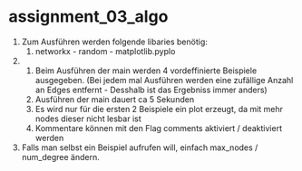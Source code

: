 # assignment_03_algo

1. Zum Ausführen werden folgende libaries benötig:
   1. networkx - random - matplotlib.pyplo
2. 1. Beim Ausführen der main werden 4 vordeffinierte Beispiele ausgegeben. (Bei jedem mal Ausführen werden eine zufällige Anzahl an Edges entfernt - Desshalb ist das Ergebniss immer anders)
   2. Ausführen der main dauert ca 5 Sekunden
   3. Es wird nur für die ersten 2 Beispiele ein plot erzeugt, da mit mehr nodes dieser nicht lesbar ist
   4. Kommentare können mit den Flag comments aktiviert / deaktiviert werden
4. Falls man selbst ein Beispiel aufrufen will, einfach max_nodes / num_degree ändern. 